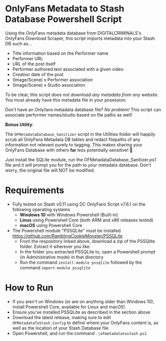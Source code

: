 # OnlyFans Metadata to Stash Database Powershell Script
Using the OnlyFans metadata database from DIGITALCRIMINALS's OnlyFans Download Scraper, this script imports metadata into your Stash DB such as...
- Title information based on the Performer name
- Performer URL
- URL of the post itself
- Performer authored text associated with a given video
- Creation date of the post
- (Image/Scene) x Performer association
- (Image/Scene) x Studio association

To be clear, this script _does not download any metadata from any website_. 
You must already have this metadata file in your posession.

Don't have an Onlyfans metadata database file? _No problem!_ This script can associate performer names/studio based on file paths as well!

**Bonus Utility**: 

The `OFMetadataDatabase_Sanitizer` script in the Utilities folder will happily scrub all OnlyFans Metadata DB tables and redact filepaths of any information not relevant purely to tagging. This makes sharing your OnlyFans Database with others **far** less potentially sensitive! 🙂

Just install the SQLite module, run the OFMetadataDatabase_Sanitizer.ps1 file and it will prompt you for the path to your metadata database. Don't worry, the original file will NOT be modified.

# Requirements
  - Fully tested on Stash v0.11 using DC OnlyFans Script v7.6.1 on the following operating systems
    -  **Windows 10** with Windows Powershell (Built-in)
    -  **Linux** using Powershell Core (both ARM and x86 releases tested)
    -  **macOS** using Powershell Core
  - The Powershell module "PSSQLite" must be installed https://github.com/RamblingCookieMonster/PSSQLite
    * From the respository linked above, download a zip of the PSSQlite folder. Extract it wherever you like.
    * In the folder you extracted PSSQLite to, open a Powershell prompt (in Administrative mode) in that directory
    * Run the command `install-module pssqlite` followed by the command `import-module pssqlite`

# How to Run
- If you aren't on Windows (or are on anything older than Windows 10), install Powershell Core, available for Linux and macOS!
- Ensure you've installed PSSQLite as described in the section above
- Download the latest release, making sure to edit `OFMetadataToStash_Config` to define where your OnlyFans content is, as well as the location of your Stash Database file
- Open Powershell, and run the command `.\ofmetadatatostash.ps1`
